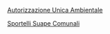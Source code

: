 [Autorizzazione Unica Ambientale](/accesso-unico/schede/aua/imprese/index.html)


[Sportelli Suape Comunali](/accesso-unico/map/sportelli_suape/)
